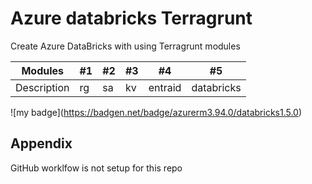# Azure databricks Terragrunt 

Create Azure DataBricks with using Terragrunt modules 

Modules | #1 | #2 | #3 | #4 | #5 
--- | --- | --- | --- |--- |--- |
Description | rg |sa | kv | entraid | databricks

!\[my badge\](https://badgen.net/badge/azurerm3.94.0/databricks1.5.0)

## Appendix

GitHub worklfow is not setup for this repo 
